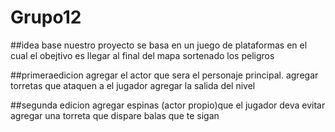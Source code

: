 # Grupo12 

##idea base
nuestro proyecto se basa en un juego de plataformas en el cual el obejtivo es llegar al final del mapa sortenado los peligros

##primeraedicion
agregar el actor que sera el personaje principal.
agregar torretas que ataquen a el jugador 
agregar la salida del nivel 
 
##segunda edicion 
agregar espinas (actor propio)que el jugador deva evitar 
agregar una torreta que dispare balas que te sigan 
